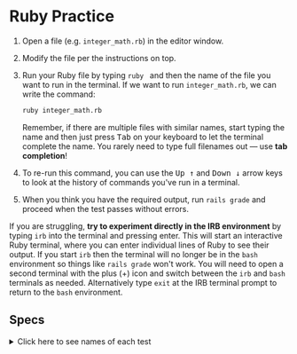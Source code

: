 # Ruby Practice

 1. Open a file (e.g. `integer_math.rb`) in the editor window.
 1. Modify the file per the instructions on top.
 1. Run your Ruby file by typing `ruby ` and then the name of the file you want to run in the terminal. If we want to run `integer_math.rb`, we can write the command:

      ```bash
      ruby integer_math.rb
      ```
   
      Remember, if there are multiple files with similar names, start typing the name and then just press <kbd>Tab</kbd> on your keyboard to let the terminal complete the name. You rarely need to type full filenames out — use **tab completion**!

1. To re-run this command, you can use the <kbd>Up ↑</kbd> and <kbd>Down ↓</kbd> arrow keys to look at the history of commands you've run in a terminal.
1. When you think you have the required output, run `rails grade` and proceed when the test passes without errors.

If you are struggling, **try to experiment directly in the IRB environment** by typing `irb` into the terminal and pressing enter. This will start an interactive Ruby terminal, where you can enter individual lines of Ruby to see their output. If you start `irb` then the terminal will no longer be in the `bash` environment so things like `rails grade` won't work. You will need to open a second terminal with the plus (+) icon and switch between the `irb` and `bash` terminals as needed. Alternatively type `exit` at the IRB terminal prompt to return to the `bash` environment.  

## Specs
<details>
  <summary>Click here to see names of each test</summary>

integer_math.rb should output '1' 

integer_odd.rb should output 'true' if the entered number is odd 

integer_odd.rb should output 'false' if the entered number is not odd 

integer_birth_year.rb should output 'Wow, you were born in 1940. You're old!' if the input is 80. 
</details>
